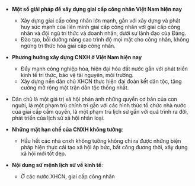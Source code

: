 
* **Một số giải pháp để xây dựng giai cấp công nhân Việt Nam hiện nay**
	* Xây dựng giai cấp công nhân lớn mạnh, gắn với xây dựng và phát huy sức mạnh của liên minh giai cấp công nhân với giai cấp công nhân và đội ngũ trí thức và doanh nhân, dưới sự lãnh đạo của Đảng.
	* Đào tạo, bồi dưỡng nâng cao trình độ mọi mặt cho công nhân, không ngừng trí thức hóa giai cấp công nhân.

* **Phương hướng xây dựng CNXH ở Việt Nam hiện nay**
	* Đẩy mạnh công nghiệp hóa, hiện đại hóa đất nước gắn với phát triển kinh tế tri thức, bảo vệ tài nguyên, môi trường.
	* Xây dựng nền dân chủ XHCN thực hiện đại đoàn kết dân tộc, tăng cường mở rộng mặt trận dân tộc thống nhất.

* Dân chủ là một giá trị xã hội phản ánh những quyền cơ bản của con người, là một phạm trù chính trị gắn với các hình thức tổ chức nhà nước của giai cấp cầm quyền, là một phạm trù lịch sử gắn với quá trình ra đời, phát triển của lịch sử xã hội nhân loại.

* **Những mặt hạn chế của CNXH không tưởng**:
	* Hầu hết các nhà cnxh không  tưởng không chỉ ra được những biện pháp hiện thực cải tạo xã hội áp bức, bất công đương thời, xây dựng xã hội mới tốt đẹp.

* **Nội dung sứ mệnh lịch sử về kinh tế**:
	* Ở các nước XHCN, giai cấp công nhân 